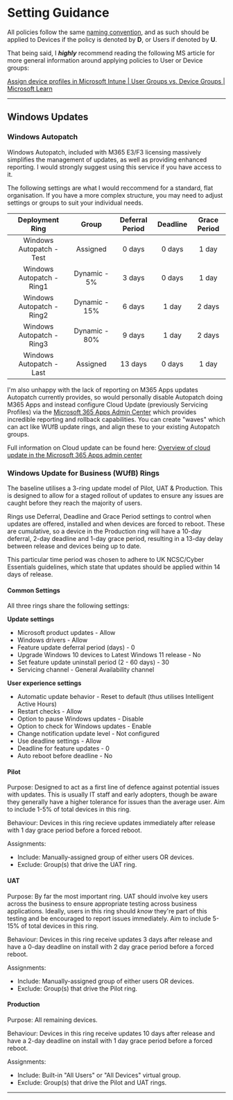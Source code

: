 # Setting Guidance

All policies follow the same [naming convention](/README.md#available-baseline-settings), and as such should be applied to Devices if the policy is denoted by **D**, or Users if denoted by **U**.

That being said, I _**highly**_ recommend reading the following MS article for more general information around applying policies to User or Device groups:

[Assign device profiles in Microsoft Intune | User Groups vs. Device Groups | Microsoft Learn](https://learn.microsoft.com/en-us/mem/intune/configuration/device-profile-assign#user-groups-vs-device-groups?WT.mc_id=DX-MVP-5005288)

---

## Windows Updates 

### Windows Autopatch

Windows Autopatch, included with M365 E3/F3 licensing massively simplifies the management of updates, as well as providing enhanced reporting. I would strongly suggest using this service if you have access to it.

The following settings are what I would reccommend for a standard, flat organisation. If you have a more complex structure, you may need to adjust settings or groups to suit your individual needs.

|    **Deployment Ring**    	|   **Group**   	| **Deferral Period** 	| **Deadline** 	| **Grace Period** 	|
|:-------------------------:	|:-------------:	|:-------------------:	|:------------:	|:----------------:	|
| Windows Autopatch - Test  	| Assigned      	|        0 days       	|    0 days    	|       1 day      	|
| Windows Autopatch - Ring1 	| Dynamic - 5%  	|        3 days       	|    0 days    	|       1 day      	|
| Windows Autopatch - Ring2 	| Dynamic - 15% 	|        6 days       	|     1 day    	|      2 days      	|
| Windows Autopatch - Ring3 	| Dynamic - 80% 	|        9 days       	|     1 day    	|      2 days      	|
| Windows Autopatch - Last  	| Assigned      	|       13 days       	|    0 days    	|       1 day      	|

I'm also unhappy with the lack of reporting on M365 Apps updates Autopatch currently provides, so would personally disable Autopatch doing M365 Apps and instead configure Cloud Update (previously Servicing Profiles) via the [Microsoft 365 Apps Admin Center](https://config.office.com/) which provides incredible reporting and rollback capabilities. You can create "waves" which can act like WUfB update rings, and align these to your existing Autopatch groups.

Full information on Cloud update can be found here: [Overview of cloud update in the Microsoft 365 Apps admin center](https://learn.microsoft.com/en-us/microsoft-365-apps/admin-center/cloud-update)

### Windows Update for Business (WUfB) Rings

The baseline utilises a 3-ring update model of Pilot, UAT & Production. This is designed to allow for a staged rollout of updates to ensure any issues are caught before they reach the majority of users.

Rings use Deferral, Deadline and Grace Period settings to control when updates are offered, installed and when devices are forced to reboot. These are cumulative, so a device in the Production ring will have a 10-day deferral, 2-day deadline and 1-day grace period, resulting in a 13-day delay between release and devices being up to date.

This particular time period was chosen to adhere to UK NCSC/Cyber Essentials guidelines, which state that updates should be applied within 14 days of release.

#### Common Settings
All three rings share the following settings:

**Update settings**
* Microsoft product updates - Allow
* Windows drivers - Allow
* Feature update deferral period (days) - 0
* Upgrade Windows 10 devices to Latest Windows 11 release - No
* Set feature update uninstall period (2 - 60 days) - 30
* Servicing channel - General Availability channel

**User experience settings**
* Automatic update behavior - Reset to default (thus utilises Intelligent Active Hours)
* Restart checks - Allow
* Option to pause Windows updates - Disable
* Option to check for Windows updates - Enable
* Change notification update level - Not configured
* Use deadline settings - Allow
* Deadline for feature updates - 0
* Auto reboot before deadline - No

#### Pilot
Purpose: Designed to act as a first line of defence against potential issues with updates. This is usually IT staff and early adopters, though be aware they generally have a higher tolerance for issues than the average user. Aim to include 1-5% of total devices in this ring.

Behaviour: Devices in this ring recieve updates immediately after release with 1 day grace period before a forced reboot.

Assignments:
* Include: Manually-assigned group of either users OR devices.
* Exclude: Group(s) that drive the UAT ring.

#### UAT
Purpose: By far the most important ring. UAT should involve key users across the business to ensure appropriate testing across business applications. Ideally, users in this ring should *know* they're part of this testing and be encouraged to report issues immediately. Aim to include 5-15% of total devices in this ring.

Behaviour: Devices in this ring receive updates 3 days after release and have a 0-day deadline on install with 2 day grace period before a forced reboot.

Assignments:
* Include: Manually-assigned group of either users OR devices.
* Exclude: Group(s) that drive the Pilot ring.

#### Production
Purpose: All remaining devices.

Behaviour: Devices in this ring receive updates 10 days after release and have a 2-day deadline on install with 1 day grace period before a forced reboot.

Assignments:
* Include: Built-in "All Users" or "All Devices" virtual group.
* Exclude: Group(s) that drive the Pilot and UAT rings.

---
